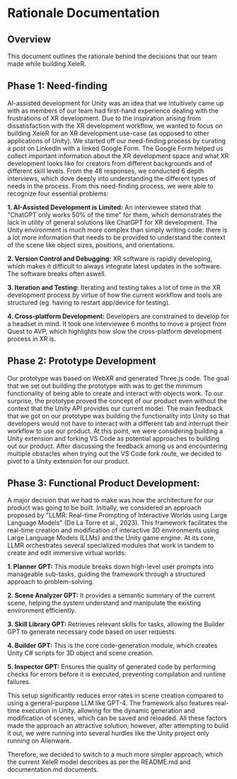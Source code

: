# Rationale Documentation

## Overview

This document outlines the rationale behind the decisions that our team made while building XeleR. 

## Phase 1: Need-finding 

AI-assisted development for Unity was an idea that we intuitively came up with as members of our team had first-hand experience dealing with the frustrations of XR development. Due to the inspiration arising from dissatisfaction with the XR development workflow, we wanted to focus on building XeleR for an XR development use-case (as opposed to other applications of Unity). We started off our need-finding process by curating a post on LinkedIn with a linked Google Form. The Google Form helped us collect important information about the XR development space and what XR development looks like for creators from different backgrounds and of different skill levels. From the 48 responses, we conducted 6 depth interviews, which dove deeply into understanding the different types of needs in the process. From this need-finding process, we were able to recognize four essential problems: 

**1. AI-Assisted Development is Limited:** An interviewee stated that "ChatGPT only works 50% of the time" for them, which demonstrates the lack in utility of general solutions like ChatGPT for XR development. The Unity environment is much more complex than simply writing code: there is a lot more information that needs to be provided to understand the context of the scene like object sizes, positions, and orientations. 

**2. Version Control and Debugging:** XR software is rapidly developing, which makes it difficult to always integrate latest updates in the software. The software breaks often aswell. 

**3. Iteration and Testing:** Iterating and testing takes a lot of time in the XR development process by virtue of how the current workflow and tools are structured (eg. having to restart app/device for testing). 

**4. Cross-platform Development:** Developers are constrained to develop for a headset in mind. It took one interviewee 6 months to move a project from Quest to AVP, which highlights how slow the cross-platform development process in XR is.  

## Phase 2: Prototype Development

Our prototype was based on WebXR and generated Three.js code. The goal that we set out building the prototype with was to get the minimum functionality of being able to create and interact with objects work. To our surprise, the prototype proved the concept of our product even without the context that the Unity API provides our current model. The main feedback that we got on our prototype was building the functionality into Unity so that developers would not have to interact with a different tab and interrupt their workflow to use our product. At this point, we were considering building a Unity extension and forking VS Code as potential approaches to building out our product. After discussing the feedback among us and encountering multiple obstacles when trying out the VS Code fork route, we decided to pivot to a Unity extension for our product. 

## Phase 3: Functional Product Development: 

A major decision that we had to make was how the architecture for our product was going to be built. Initially, we considered an approach proposed by "LLMR: Real-time Prompting of Interactive Worlds using Large Language Models" (De La Torre et al., 2023). This framework facilitates the real-time creation and modification of interactive 3D environments using Large Language Models (LLMs) and the Unity game engine. At its core, LLMR orchestrates several specialized modules that work in tandem to create and edit immersive virtual worlds:

**1. Planner GPT:** This module breaks down high-level user prompts into manageable sub-tasks, guiding the framework through a structured approach to problem-solving.

**2. Scene Analyzer GPT:** It provides a semantic summary of the current scene, helping the system understand and manipulate the existing environment efficiently.

**3. Skill Library GPT:** Retrieves relevant skills for tasks, allowing the Builder GPT to generate necessary code based on user requests.

**4. Builder GPT:** This is the core code-generation module, which creates Unity C# scripts for 3D object and scene creation.

**5. Inspector GPT:** Ensures the quality of generated code by performing checks for errors before it is executed, preventing compilation and runtime failures.

This setup significantly reduces error rates in scene creation compared to using a general-purpose LLM like GPT-4. The framework also features real-time execution in Unity, allowing for the dynamic generation and modification of scenes, which can be saved and reloaded. All these factors made the approach an attractive solution; however, after attempting to build it out, we were running into several hurdles like the Unity project only running on Alienware. 

Therefore, we decided to switch to a much more simpler approach, which the current XeleR model describes as per the README.md and documentation.md documents. 
